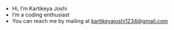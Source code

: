 - Hi, I’m Kartikeya Joshi
- I’m a coding enthusiast
- You can reach me by mailing at kartikeyajoshi1234@gmail.com

<!---
KartikeyaJoshi/KartikeyaJoshi is a ✨ special ✨ repository because its `README.md` (this file) appears on your GitHub profile.
You can click the Preview link to take a look at your changes.
--->
